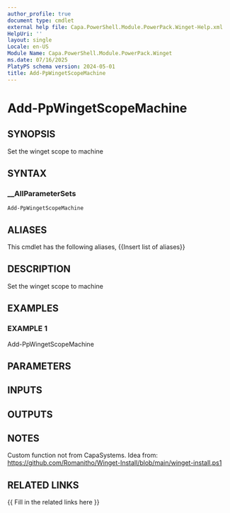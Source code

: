 ```yaml
---
author_profile: true
document type: cmdlet
external help file: Capa.PowerShell.Module.PowerPack.Winget-Help.xml
HelpUri: ''
layout: single
Locale: en-US
Module Name: Capa.PowerShell.Module.PowerPack.Winget
ms.date: 07/16/2025
PlatyPS schema version: 2024-05-01
title: Add-PpWingetScopeMachine
---
```


# Add-PpWingetScopeMachine

## SYNOPSIS

Set the winget scope to machine

## SYNTAX

### __AllParameterSets

```
Add-PpWingetScopeMachine
```

## ALIASES

This cmdlet has the following aliases,
  {{Insert list of aliases}}

## DESCRIPTION

Set the winget scope to machine

## EXAMPLES

### EXAMPLE 1

Add-PpWingetScopeMachine

## PARAMETERS

## INPUTS

## OUTPUTS

## NOTES

Custom function not from CapaSystems.
Idea from: https://github.com/Romanitho/Winget-Install/blob/main/winget-install.ps1


## RELATED LINKS

{{ Fill in the related links here }}

